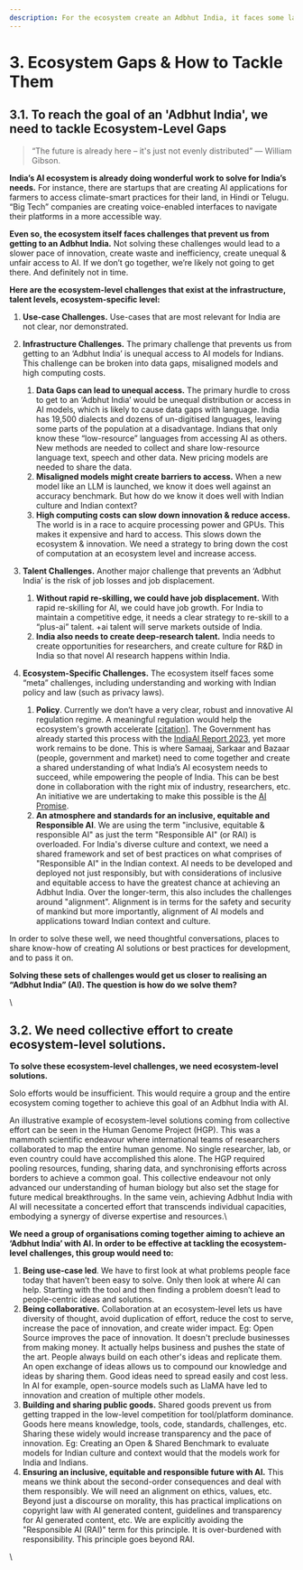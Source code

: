 ```yaml
---
description: For the ecosystem create an Adbhut India, it faces some large challenges
---
```


# 3. Ecosystem Gaps & How to Tackle Them

## 3.1. To reach the goal of an 'Adbhut India', we need to tackle  Ecosystem-Level Gaps&#x20;

> “The future is already here – it's just not evenly distributed” — William Gibson.&#x20;

**India’s AI ecosystem is already doing wonderful work to solve for India’s needs.** For instance, there are startups that are creating AI applications for farmers to access climate-smart practices for their land, in Hindi or Telugu. “Big Tech” companies are creating voice-enabled interfaces to navigate their platforms in a more accessible way.

**Even so, the ecosystem itself faces challenges that prevent us from getting to an Adbhut India.** Not solving these challenges would lead to a slower pace of innovation, create waste and inefficiency, create unequal & unfair access to AI. If we don’t go together, we’re likely not going to get there. And definitely not in time.



**Here are the ecosystem-level challenges that exist at the infrastructure, talent levels, ecosystem-specific level:**

1. **Use-case Challenges.** Use-cases that are most relevant for India are not clear, nor demonstrated.
2. **Infrastructure Challenges.** The primary challenge that prevents us from getting to an ‘Adbhut India’ is unequal access to AI models for Indians. This challenge can be broken into data gaps, misaligned models and high computing costs.
   1. **Data Gaps can lead to unequal access.** The primary hurdle to cross to get to an ‘Adbhut India’ would be unequal distribution or access in AI models, which is likely to cause data gaps with language. India has 19,500 dialects and dozens of un-digitised languages, leaving some parts of the population at a disadvantage. Indians that only know these “low-resource” languages from accessing AI as others. New methods are needed to collect and share low-resource language text, speech and other data. New pricing models are needed to share the data.
   2. **Misaligned models might create barriers to access.** When a new model like an LLM is launched, we know it does well against an accuracy benchmark. But how do we know it does well with Indian culture and Indian context?
   3. **High computing costs can slow down innovation & reduce access.** The world is in a race to acquire processing power and GPUs. This makes it expensive and hard to access. This slows down the ecosystem & innovation. We need a strategy to bring down the cost of computation at an ecosystem level and increase access.
3. **Talent Challenges.** Another major challenge that prevents an ‘Adbhut India’ is the risk of job losses and job displacement.
   1. **Without rapid re-skilling, we could have job displacement.** With rapid re-skilling for AI, we could have job growth. For India to maintain a competitive edge, it needs a clear strategy to re-skill to a “plus-ai” talent. +ai talent will serve markets outside of India.&#x20;
   2. **India also needs to create deep-research talent.** India needs to create opportunities for researchers, and create culture for R\&D in India so that novel AI research happens within India.
4.  **Ecosystem-Specific Challenges.** The ecosystem itself faces some “meta” challenges, including understanding and working with Indian policy and law (such as privacy laws).

    1. **Policy**. Currently we don’t have a very clear, robust and innovative AI regulation regime. A meaningful regulation would help the ecosystem's growth accelerate \[[citation](https://www.vox.com/new-money/2017/2/13/14580874/google-self-driving-noncompetes)]. The Government has already started this process with the [IndiaAI Report 2023](https://www.meity.gov.in/content/indiaai-2023-expert-group-report-%E2%80%93-first-editionthe-ministry-electronics-and-information), yet more work remains to be done. This is where Samaaj, Sarkaar and Bazaar (people, government and market) need to come together and create a shared understanding of what India’s AI ecosystem needs to succeed, while empowering the people of India. This can be best done in collaboration with the right mix of industry, researchers, etc. An initiative we are undertaking to make this possible is the [AI Promise](https://peopleplus.ai/ai-promise).
    2. **An atmosphere and standards for an inclusive, equitable and Responsible AI**. We are using the term "inclusive, equitable & responsible AI" as just the term "Responsible AI" (or RAI) is overloaded. For India's diverse culture and context, we need a shared framework and set of best practices on what comprises of "Responsible AI" in the Indian context. AI needs to be developed and deployed not just responsibly, but with considerations of inclusive and equitable access to have the greatest chance at achieving an Adbhut India. Over the longer-term, this also includes the challenges around "alignment". Alignment is in terms for the safety and security of mankind but more importantly, alignment of AI models and applications toward Indian context and culture.



In order to solve these well, we need thoughtful conversations, places to share know-how of creating AI solutions or best practices for development, and to pass it on.&#x20;

**Solving these sets of challenges would get us closer to realising an “Adbhut India” (AI). The question is how do we solve them?**

\


## 3.2. We need collective effort to create ecosystem-level solutions.&#x20;



**To solve these ecosystem-level challenges, we need ecosystem-level solutions.**&#x20;

Solo efforts would be insufficient. This would require a group and the entire ecosystem coming together to achieve this goal of an Adbhut India with AI. &#x20;

An illustrative example of ecosystem-level solutions coming from collective effort can be seen in the Human Genome Project (HGP). This was a mammoth scientific endeavour where international teams of researchers collaborated to map the entire human genome. No single researcher, lab, or even country could have accomplished this alone. The HGP required pooling resources, funding, sharing data, and synchronising efforts across borders to achieve a common goal. This collective endeavour not only advanced our understanding of human biology but also set the stage for future medical breakthroughs. In the same vein, achieving Adbhut India with AI will necessitate a concerted effort that transcends individual capacities, embodying a synergy of diverse expertise and resources.\


**We need a group of organisations coming together aiming to achieve an ‘Adbhut India’ with AI. In order to be effective at tackling the ecosystem-level challenges, this group would need to:**



1. **Being use-case led**. We have to first look at what problems people face today that haven’t been easy to solve. Only then look at where AI can help. Starting with the tool and then finding a problem doesn’t lead to people-centric ideas and solutions.
2. **Being collaborative.** Collaboration at an ecosystem-level lets us have diversity of thought, avoid duplication of effort, reduce the cost to serve, increase the pace of innovation, and create wider impact. Eg: Open Source improves the pace of innovation. It doesn't preclude businesses from making money. It actually helps business and pushes the state of the art. People always build on each other's ideas and replicate them. An open exchange of ideas allows us to compound our knowledge and ideas by sharing them. Good ideas need to spread easily and cost less. In AI for example, open-source models such as LlaMA have led to innovation and creation of multiple other models.
3. **Building and sharing public goods.** Shared goods prevent us from getting trapped in the low-level competition for tool/platform dominance. Goods here means knowledge, tools, code, standards, challenges, etc. Sharing these widely would increase transparency and the pace of innovation. Eg: Creating an Open & Shared Benchmark to evaluate models for Indian culture and context would that the models work for India and Indians.
4. **Ensuring an inclusive, equitable and responsible future with AI.** This means we think about the second-order consequences and deal with them responsibly. We will need an alignment on ethics, values, etc. Beyond just a discourse on morality, this has practical implications on copyright law with AI generated content, guidelines and transparency for AI generated content, etc. We are explicitly avoiding the "Responsible AI (RAI)" term for this principle. It is over-burdened with responsibility. This principle goes beyond RAI.

\
